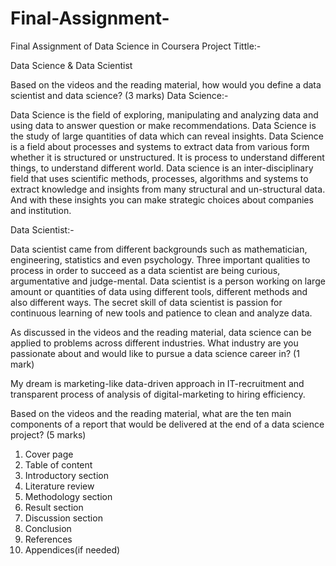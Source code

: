 # Final-Assignment-
Final Assignment of Data Science in Coursera
Project Tittle:-

Data Science & Data  Scientist

Based on the videos and the reading material, how would you define a data scientist and data science? (3 marks)
Data Science:-

Data Science is the field of exploring, manipulating and analyzing data and using data to answer question or make recommendations. Data Science is the study of large quantities of data which can reveal insights. Data Science is a field about processes and systems to extract data from various form whether it is structured or unstructured. It is process to understand different things, to understand different world. Data science is an inter-disciplinary field that uses scientific methods, processes, algorithms and systems to extract knowledge and insights from many structural and un-structural data. And with these insights you can make strategic choices about companies and institution.

Data Scientist:-

Data scientist came from different backgrounds such as mathematician, engineering, statistics and even psychology. Three important qualities to process in order to succeed as a data scientist are being curious, argumentative and judge-mental. Data scientist is a person working on large amount or quantities of data using different tools, different methods and also different ways. 
The secret skill of data scientist is passion for continuous learning of new tools and patience  to clean and analyze data.

As discussed in the videos and the reading material, data science can be applied to problems across different industries. What industry are you passionate about and would like to pursue a data science career in? (1 mark)

My dream is marketing-like data-driven approach in IT-recruitment and transparent process of analysis of digital-marketing to hiring efficiency.

Based on the videos and the reading material, what are the ten main components of a report that would be delivered at the end of a data science project? (5 marks)

1.	Cover page
2.	Table of content
3.	Introductory section
4.	Literature review
5.	Methodology section
6.	Result section
7.	Discussion section
8.	Conclusion
9.	References
10.	Appendices(if needed)

